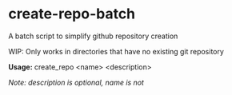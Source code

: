 # create-repo-batch
A batch script to simplify github repository creation

WIP: Only works in directories that have no existing git repository

**Usage:** create_repo \<name\> \<description\>

*Note: description is optional, name is not*
